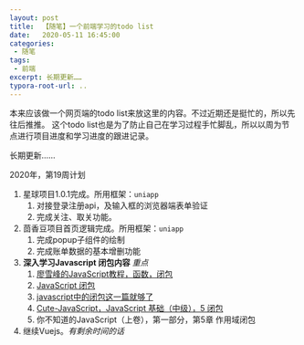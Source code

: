 ```yaml
---
layout: post
title:  【随笔】一个前端学习的todo list
date:   2020-05-11 16:45:00
categories: 
 - 随笔
tags: 
 - 前端
excerpt: 长期更新……
typora-root-url: ..
---
```

本来应该做一个网页端的todo list来放这里的内容。不过近期还是挺忙的，所以先往后推推。
这个todo list也是为了防止自己在学习过程手忙脚乱，所以以周为节点进行项目进度和学习进度的跟进记录。

长期更新……

2020年，第19周计划

1. 星球项目1.0.1完成。所用框架：`uniapp`
   1. 对接登录注册api，及输入框的浏览器端表单验证
   2. 完成关注、取关功能。
2. 茴香豆项目首页逻辑完成。所用框架：`uniapp`
   1. 完成popup子组件的绘制
   2. 完成账单数据的基本增删功能
3. **深入学习Javascript 闭包内容** *重点*
   1. [廖雪峰的JavaScript教程，函数，闭包](https://www.liaoxuefeng.com/wiki/1022910821149312/1023021250770016)
   2. [JavaScript 闭包](https://segmentfault.com/a/1190000006875662)
   3. [javascript中的闭包这一篇就够了](https://mp.weixin.qq.com/s/nC9-2-kclLRcbViBoJjfqQ)
   4. [Cute-JavaScript，JavaScript 基础（中级），5 闭包](http://js.pingan8787.com/)
   5. 你不知道的JavaScript（上卷），第一部分，第5章 作用域闭包
4. 继续Vuejs。*有剩余时间的话*